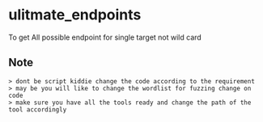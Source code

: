 # ulitmate_endpoints
To get All possible endpoint for single target not wild card

## Note 
```
> dont be script kiddie change the code according to the requirement
> may be you will like to change the wordlist for fuzzing change on code
> make sure you have all the tools ready and change the path of the tool accordingly
```
